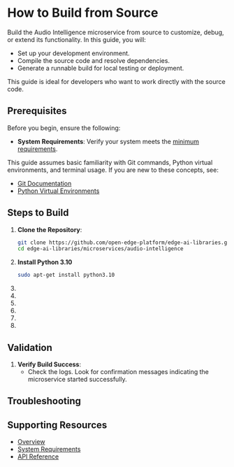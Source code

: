 # How to Build from Source

Build the Audio Intelligence microservice from source to customize, debug, or extend its functionality. In this guide, you will:
- Set up your development environment.
- Compile the source code and resolve dependencies.
- Generate a runnable build for local testing or deployment.

This guide is ideal for developers who want to work directly with the source code.


## Prerequisites

Before you begin, ensure the following:
- **System Requirements**: Verify your system meets the [minimum requirements](./system-requirements.md).

This guide assumes basic familiarity with Git commands, Python virtual environments, and terminal usage. If you are new to these concepts, see:
- [Git Documentation](https://git-scm.com/doc)
- [Python Virtual Environments](https://docs.python.org/3/tutorial/venv.html)


## Steps to Build

1. **Clone the Repository**:
    ```bash
    git clone https://github.com/open-edge-platform/edge-ai-libraries.git edge-ai-libraries
    cd edge-ai-libraries/microservices/audio-intelligence
    ```

2. **Install Python 3.10**
    ```bash
    sudo apt-get install python3.10
    ```
3. 

4. 


5. 


6. 


7. 

    
8.  


## Validation

1. **Verify Build Success**:
   - Check the logs. Look for confirmation messages indicating the microservice started successfully.

## Troubleshooting


## Supporting Resources
* [Overview](Overview.md)
* [System Requirements](system-requirements.md)
* [API Reference](api-reference.md)